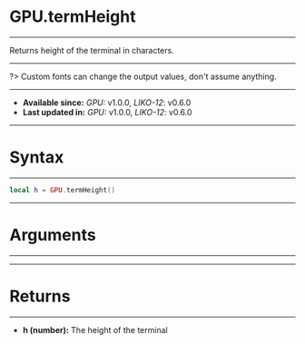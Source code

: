 # GPU.termHeight
---

Returns height of the terminal in characters.

---

?> Custom fonts can change the output values, don't assume anything.

---

* **Available since:** _GPU:_ v1.0.0, _LIKO-12_: v0.6.0
* **Last updated in:** _GPU:_ v1.0.0, _LIKO-12_: v0.6.0

---
# Syntax
---

```lua
local h = GPU.termHeight()
```

---
# Arguments
---



---
# Returns
---

* **h (number):** The height of the terminal

